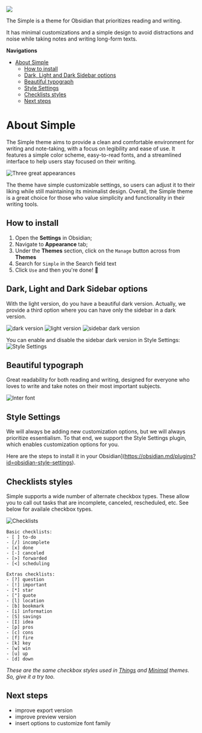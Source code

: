![](https://i.imgur.com/9e9GwBy.png)

The Simple is a theme for Obsidian that prioritizes reading and writing. 

It has minimal customizations and a simple design to avoid distractions and noise while taking notes and writing long-form texts. 

**Navigations**

- [About Simple](#about-simple)
  - [How to install](#how-to-install)
  - [Dark, Light and Dark Sidebar options](#dark-light-and-dark-sidebar-options)
  - [Beautiful typograph](#beautiful-typograph)
  - [Style Settings](#style-settings)
  - [Checklists styles](#checklists-styles)
  - [Next steps](#next-steps)

# About Simple

The Simple theme aims to provide a clean and comfortable environment for writing and note-taking, with a focus on legibility and ease of use. It features a simple color scheme, easy-to-read fonts, and a streamlined interface to help users stay focused on their writing. 

![Three great appearances](https://i.imgur.com/A0UpjFL.png)

The theme have simple customizable settings, so users can adjust it to their liking while still maintaining its minimalist design. Overall, the Simple theme is a great choice for those who value simplicity and functionality in their writing tools.

## How to install

1. Open the **Settings** in Obsidian;
1. Navigate to **Appearance** tab;
1. Under the **Themes** section, click on the `Manage` button across from **Themes**
1. Search for `Simple` in the Search field text
1. Click `Use` and then you're done! 🎉


## Dark, Light and Dark Sidebar options

With the light version, do you have a beautiful dark version. Actually, we provide a third option where you can have only the sidebar in a dark version.

![dark version](https://i.imgur.com/TTPYnr7.png)
![light version](https://i.imgur.com/4e0zPKl.png)
![sidebar dark version](https://i.imgur.com/GTQgODe.png)

You can enable and disable the sidebar dark version in Style Settings:
![Style Settings](https://i.imgur.com/2HdUUBy.png)


## Beautiful typograph

Great readability for both reading and writing, designed for everyone who loves to write and take notes on their most important subjects.

![Inter font](https://i.imgur.com/Leu8bmI.png)


## Style Settings

We will always be adding new customization options, but we will always prioritize essentialism. To that end, we support the Style Settings plugin, which enables customization options for you. 

Here are the steps to install it in your Obsidian](https://obsidian.md/plugins?id=obsidian-style-settings).

## Checklists styles
Simple supports a wide number of alternate checkbox types. These allow you to call out tasks that are incomplete, canceled, rescheduled, etc. See below for availale checkbox types.


![Checklists](https://i.imgur.com/ZSyJEt8.png)

```
Basic checklists:
- [ ] to-do
- [/] incomplete
- [x] done
- [-] canceled
- [>] forwarded
- [<] scheduling

Extras checklists:
- [?] question
- [!] important
- [*] star
- ["] quote
- [l] location
- [b] bookmark
- [i] information
- [S] savings
- [I] idea
- [p] pros
- [c] cons
- [f] fire
- [k] key
- [w] win
- [u] up
- [d] down
```

_These are the same checkbox styles used in [Things](https://github.com/colineckert/obsidian-things) and [Minimal](https://minimal.guide/Block+types/Checklists#Checkbox+styling) themes. So, give it a try too._



## Next steps

- improve export version
- improve preview version
- insert options to customize font family